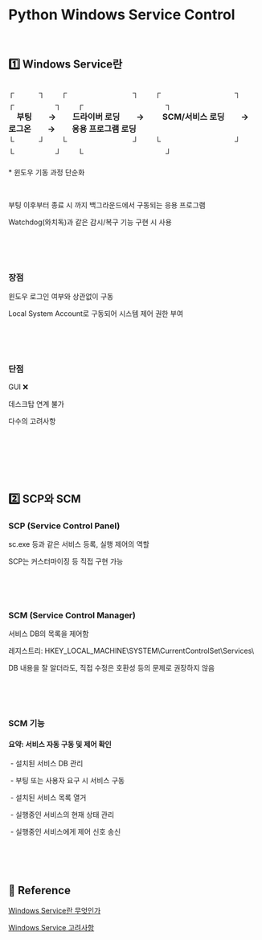 <h1>Python Windows Service Control</h1>
<br>

<h2>1️⃣ Windows Service란</h2>
<h3>
┌　　　┐　　┌　　　　　　　　┐　　┌　　　　　　　　　┐　　┌　　　　　┐　　┌　　　　　　　　　　┐<br>
　부팅　　→　　드라이버 로딩　　→　　 SCM/서비스 로딩　　→　　로그온　　→　　응용 프로그램 로딩<br>
└　　　┘　　└　　　　　　　　┘　　└　　　　　　　　　┘　　└　　　　　┘　　└　　　　　　　　　　┘
</h3>
<p>* 윈도우 기동 과정 단순화</p>
<br>
<p>부팅 이후부터 종료 시 까지 백그라운드에서 구동되는 응용 프로그램</p>
<p>Watchdog(와치독)과 같은 감시/복구 기능 구현 시 사용</p>
<br><br><br>
<h3>장점</h3>
<p>윈도우 로그인 여부와 상관없이 구동</p>
<p>Local System Account로 구동되어 시스템 제어 권한 부여</p>
<br><br><br>
<h3>단점</h3>
<p>GUI ❌</p>
<p>데스크탑 연계 불가</p>
<p>다수의 고려사항</p>
<br><br><br><br><br>

<h2>2️⃣ SCP와 SCM</h2>
<h3>SCP (Service Control Panel)</h3>
<p>sc.exe 등과 같은 서비스 등록, 실행 제어의 역할</p>
<p>SCP는 커스터마이징 등 직접 구현 가능</p>
<br><br><br>
<h3>SCM (Service Control Manager)</h3>
<p>서비스 DB의 목록을 제어함</p>
<p>레지스트리: HKEY_LOCAL_MACHINE\SYSTEM\CurrentControlSet\Services\</p>
<p>DB 내용을 잘 알더라도, 직접 수정은 호환성 등의 문제로 권장하지 않음</p>
<br><br><br>
<h3>SCM 기능</h3>
<h4>요약: 서비스 자동 구동 및 제어 확인</h4>
<p>&nbsp;- 설치된 서비스 DB 관리</p>
<p>&nbsp;- 부팅 또는 사용자 요구 시 서비스 구동</p>
<p>&nbsp;- 설치된 서비스 목록 열거</p>
<p>&nbsp;- 실행중인 서비스의 현재 상태 관리</p>
<p>&nbsp;- 실행중인 서비스에게 제어 신호 송신</p>


<br><br><br>
<h2>🔗 Reference</h2>
<p><a href="https://www.google.com/url?sa=t&rct=j&q=&esrc=s&source=web&cd=&cad=rja&uact=8&ved=2ahUKEwiwka3Dg6KCAxUDVN4KHWqVAucQFnoECAwQAQ&url=https%3A%2F%2Fcrowback.tistory.com%2F202&usg=AOvVaw1T4b3rYzjvvm_T7f7-EX2R&opi=89978449">Windows Service란 무엇인가</a></p>
<p><a href="https://www.google.com/url?sa=t&rct=j&q=&esrc=s&source=web&cd=&cad=rja&uact=8&ved=2ahUKEwja5fuTk6KCAxVWaN4KHcsyCaEQFnoECAoQAQ&url=https%3A%2F%2Fcosmosnet.tistory.com%2Fentry%2FWindows-Service-3-%25EC%2584%25A4%25EC%25B9%2598%25EC%2599%2580-%25EC%25A0%259C%25EA%25B1%25B0&usg=AOvVaw0lHupWvnYe70kltxKjgKbL&opi=89978449">Windows Service 고려사항</a></p>
